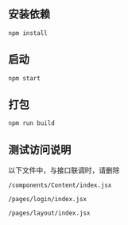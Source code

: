 ## 安装依赖

```
npm install
```

## 启动

```
npm start
```

## 打包

```
npm run build
```


## 测试访问说明

以下文件中，与接口联调时，请删除

```
/components/Content/index.jsx

/pages/login/index.jsx

/pages/layout/index.jsx
```
